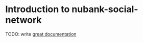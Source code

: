 # Introduction to nubank-social-network

TODO: write [great documentation](http://jacobian.org/writing/what-to-write/)

